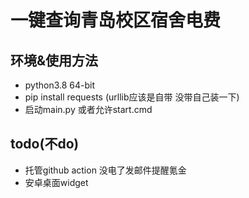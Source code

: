 # 一键查询青岛校区宿舍电费
## 环境&使用方法
- python3.8 64-bit
- pip install requests (urllib应该是自带 没带自己装一下)
- 启动main.py 或者允许start.cmd

## todo(不do)
- 托管github action 没电了发邮件提醒氪金
- 安卓桌面widget